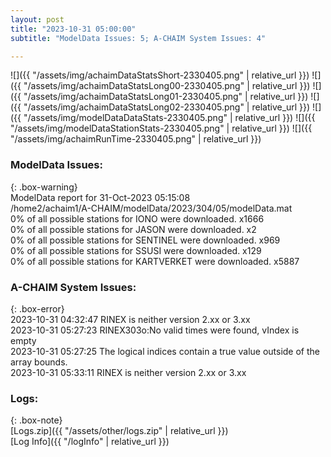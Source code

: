 ```yaml
---
layout: post
title: "2023-10-31 05:00:00"
subtitle: "ModelData Issues: 5; A-CHAIM System Issues: 4"

---
```


![]({{ "/assets/img/achaimDataStatsShort-2330405.png" | relative_url }})
![]({{ "/assets/img/achaimDataStatsLong00-2330405.png" | relative_url }})
![]({{ "/assets/img/achaimDataStatsLong01-2330405.png" | relative_url }})
![]({{ "/assets/img/achaimDataStatsLong02-2330405.png" | relative_url }})
![]({{ "/assets/img/modelDataDataStats-2330405.png" | relative_url }})
![]({{ "/assets/img/modelDataStationStats-2330405.png" | relative_url }})
![]({{ "/assets/img/achaimRunTime-2330405.png" | relative_url }})


### ModelData Issues:  
  
{: .box-warning}  
 ModelData report for 31-Oct-2023 05:15:08   
 /home2/achaim1/A-CHAIM/modelData/2023/304/05/modelData.mat   
 0% of all possible stations for IONO were downloaded. x1666   
 0% of all possible stations for JASON were downloaded. x2   
 0% of all possible stations for SENTINEL were downloaded. x969   
 0% of all possible stations for SSUSI were downloaded. x129   
 0% of all possible stations for KARTVERKET were downloaded. x5887   
  
### A-CHAIM System Issues:  
  
{: .box-error}  
2023-10-31 04:32:47 RINEX is neither version 2.xx or 3.xx  
2023-10-31 05:27:23 RINEX303o:No valid times were found, vIndex is empty  
2023-10-31 05:27:25 The logical indices contain a true value outside of the array bounds.  
2023-10-31 05:33:11 RINEX is neither version 2.xx or 3.xx  

### Logs:  
  
{: .box-note}  
[Logs.zip]({{ "/assets/other/logs.zip" | relative_url }})  
[Log Info]({{ "/logInfo" | relative_url }})  
